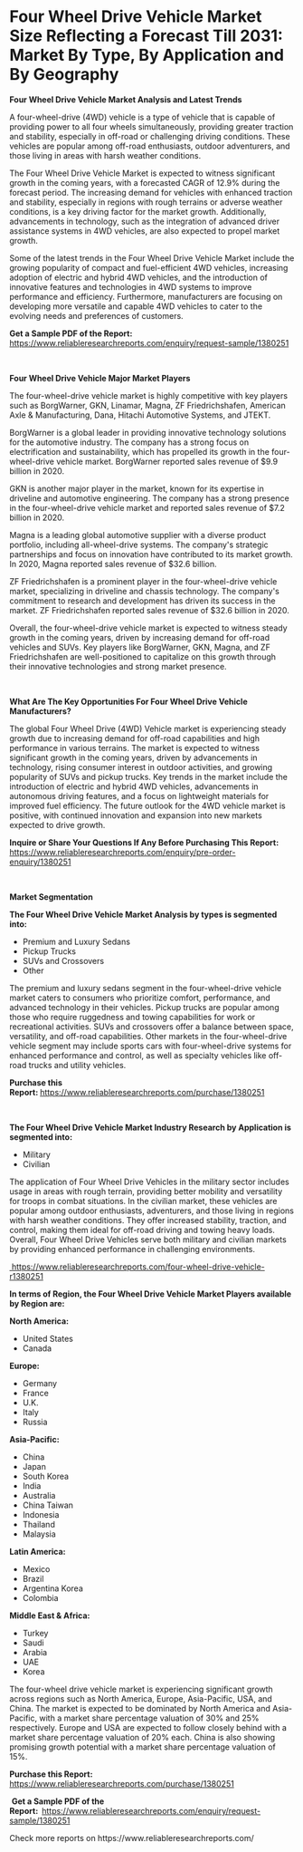 <p><h1>Four Wheel Drive Vehicle Market Size Reflecting a Forecast Till 2031: Market By Type, By Application and By Geography</h1></p><p><strong>Four Wheel Drive Vehicle Market Analysis and Latest Trends</strong></p>
<p><p>A four-wheel-drive (4WD) vehicle is a type of vehicle that is capable of providing power to all four wheels simultaneously, providing greater traction and stability, especially in off-road or challenging driving conditions. These vehicles are popular among off-road enthusiasts, outdoor adventurers, and those living in areas with harsh weather conditions.</p><p>The Four Wheel Drive Vehicle Market is expected to witness significant growth in the coming years, with a forecasted CAGR of 12.9% during the forecast period. The increasing demand for vehicles with enhanced traction and stability, especially in regions with rough terrains or adverse weather conditions, is a key driving factor for the market growth. Additionally, advancements in technology, such as the integration of advanced driver assistance systems in 4WD vehicles, are also expected to propel market growth.</p><p>Some of the latest trends in the Four Wheel Drive Vehicle Market include the growing popularity of compact and fuel-efficient 4WD vehicles, increasing adoption of electric and hybrid 4WD vehicles, and the introduction of innovative features and technologies in 4WD systems to improve performance and efficiency. Furthermore, manufacturers are focusing on developing more versatile and capable 4WD vehicles to cater to the evolving needs and preferences of customers.</p></p>
<p><strong>Get a Sample PDF of the Report:&nbsp;</strong> <a href="https://www.reliableresearchreports.com/enquiry/request-sample/1380251">https://www.reliableresearchreports.com/enquiry/request-sample/1380251</a></p>
<p>&nbsp;</p>
<p><strong>Four Wheel Drive Vehicle Major Market Players</strong></p>
<p><p>The four-wheel-drive vehicle market is highly competitive with key players such as BorgWarner, GKN, Linamar, Magna, ZF Friedrichshafen, American Axle & Manufacturing, Dana, Hitachi Automotive Systems, and JTEKT. </p><p>BorgWarner is a global leader in providing innovative technology solutions for the automotive industry. The company has a strong focus on electrification and sustainability, which has propelled its growth in the four-wheel-drive vehicle market. BorgWarner reported sales revenue of $9.9 billion in 2020.</p><p>GKN is another major player in the market, known for its expertise in driveline and automotive engineering. The company has a strong presence in the four-wheel-drive vehicle market and reported sales revenue of $7.2 billion in 2020.</p><p>Magna is a leading global automotive supplier with a diverse product portfolio, including all-wheel-drive systems. The company's strategic partnerships and focus on innovation have contributed to its market growth. In 2020, Magna reported sales revenue of $32.6 billion.</p><p>ZF Friedrichshafen is a prominent player in the four-wheel-drive vehicle market, specializing in driveline and chassis technology. The company's commitment to research and development has driven its success in the market. ZF Friedrichshafen reported sales revenue of $32.6 billion in 2020.</p><p>Overall, the four-wheel-drive vehicle market is expected to witness steady growth in the coming years, driven by increasing demand for off-road vehicles and SUVs. Key players like BorgWarner, GKN, Magna, and ZF Friedrichshafen are well-positioned to capitalize on this growth through their innovative technologies and strong market presence.</p></p>
<p>&nbsp;</p>
<p><strong>What Are The Key Opportunities For Four Wheel Drive Vehicle Manufacturers?</strong></p>
<p><p>The global Four Wheel Drive (4WD) Vehicle market is experiencing steady growth due to increasing demand for off-road capabilities and high performance in various terrains. The market is expected to witness significant growth in the coming years, driven by advancements in technology, rising consumer interest in outdoor activities, and growing popularity of SUVs and pickup trucks. Key trends in the market include the introduction of electric and hybrid 4WD vehicles, advancements in autonomous driving features, and a focus on lightweight materials for improved fuel efficiency. The future outlook for the 4WD vehicle market is positive, with continued innovation and expansion into new markets expected to drive growth.</p></p>
<p><strong>Inquire or Share Your Questions If Any Before Purchasing This Report:</strong> <a href="https://www.reliableresearchreports.com/enquiry/pre-order-enquiry/1380251">https://www.reliableresearchreports.com/enquiry/pre-order-enquiry/1380251</a></p>
<p>&nbsp;</p>
<p><strong>Market Segmentation</strong></p>
<p><strong>The Four Wheel Drive Vehicle Market Analysis by types is segmented into:</strong></p>
<p><ul><li>Premium and Luxury Sedans</li><li>Pickup Trucks</li><li>SUVs and Crossovers</li><li>Other</li></ul></p>
<p><p>The premium and luxury sedans segment in the four-wheel-drive vehicle market caters to consumers who prioritize comfort, performance, and advanced technology in their vehicles. Pickup trucks are popular among those who require ruggedness and towing capabilities for work or recreational activities. SUVs and crossovers offer a balance between space, versatility, and off-road capabilities. Other markets in the four-wheel-drive vehicle segment may include sports cars with four-wheel-drive systems for enhanced performance and control, as well as specialty vehicles like off-road trucks and utility vehicles.</p></p>
<p><strong>Purchase this Report:&nbsp;</strong><a href="https://www.reliableresearchreports.com/purchase/1380251">https://www.reliableresearchreports.com/purchase/1380251</a></p>
<p>&nbsp;</p>
<p><strong>The Four Wheel Drive Vehicle Market Industry Research by Application is segmented into:</strong></p>
<p><ul><li>Military</li><li>Civilian</li></ul></p>
<p><p>The application of Four Wheel Drive Vehicles in the military sector includes usage in areas with rough terrain, providing better mobility and versatility for troops in combat situations. In the civilian market, these vehicles are popular among outdoor enthusiasts, adventurers, and those living in regions with harsh weather conditions. They offer increased stability, traction, and control, making them ideal for off-road driving and towing heavy loads. Overall, Four Wheel Drive Vehicles serve both military and civilian markets by providing enhanced performance in challenging environments.</p></p>
<p><a href="https://www.reliableresearchreports.com/four-wheel-drive-vehicle-r1380251">&nbsp;https://www.reliableresearchreports.com/four-wheel-drive-vehicle-r1380251</a></p>
<p><strong>In terms of Region, the Four Wheel Drive Vehicle Market Players available by Region are:</strong></p>
<p>
    <p> <strong> North America: </strong>
        <ul>
            <li>United States</li>
            <li>Canada</li>
        </ul>
        </p> 
    <p> <strong> Europe: </strong>
        <ul>
            <li>Germany</li>
            <li>France</li>
            <li>U.K.</li>
            <li>Italy</li>
            <li>Russia</li>
        </ul>
        </p> 
    <p> <strong> Asia-Pacific: </strong>
        <ul>
            <li>China</li>
            <li>Japan</li>
            <li>South Korea</li>
            <li>India</li>
            <li>Australia</li>
            <li>China Taiwan</li>
            <li>Indonesia</li>
            <li>Thailand</li>
            <li>Malaysia</li>
        </ul>
        </p> 
    <p> <strong> Latin America: </strong>
        <ul>
            <li>Mexico</li>
            <li>Brazil</li>
            <li>Argentina Korea</li>
            <li>Colombia</li>
        </ul>
        </p> 
    <p> <strong> Middle East & Africa: </strong>
        <ul>
            <li>Turkey</li>
            <li>Saudi</li>
            <li>Arabia</li>
            <li>UAE</li>
            <li>Korea</li>
        </ul>
    </p>
    </p>
<p><p>The four-wheel drive vehicle market is experiencing significant growth across regions such as North America, Europe, Asia-Pacific, USA, and China. The market is expected to be dominated by North America and Asia-Pacific, with a market share percentage valuation of 30% and 25% respectively. Europe and USA are expected to follow closely behind with a market share percentage valuation of 20% each. China is also showing promising growth potential with a market share percentage valuation of 15%.</p></p>
<p><strong>Purchase this Report: </strong><a href="https://www.reliableresearchreports.com/purchase/1380251">https://www.reliableresearchreports.com/purchase/1380251</a></p>
<p>&nbsp;<strong>Get a Sample PDF of the Report:&nbsp;&nbsp;</strong><a href="https://www.reliableresearchreports.com/enquiry/request-sample/1380251">https://www.reliableresearchreports.com/enquiry/request-sample/1380251</a></p>
<p><strong></strong></p>
<p>Check more reports on https://www.reliableresearchreports.com/</p>